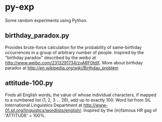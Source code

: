 py-exp
======

Some random experiments using Python. 

birthday_paradox.py
-------------------

Provides brute-force calculation for the probability of same-birthday 
occurrences in a group of arbitrary number of people. Inspired by the 
"birthday paradox" described by the weibo at 
http://www.weibo.com/2313291734/zvARF0tdX. More about birthday paradox at http://en.wikipedia.org/wiki/Birthday_problem

attitude-100.py
---------------

Finds all English words, the value of whose individual characters, if 
mapped to a numbered list (1, 2, 3 ... 26), add up to exactly 100.
Word list from SIL International Linguistics Department at 
http://www-01.sil.org/linguistics/wordlists/english/. 
Inspired by the (in)famous HR gag of 'ATTITUDE' = 100%.